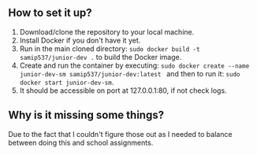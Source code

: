 ## How to set it up?

1. Download/clone the repository to your local machine.
2. Install Docker if you don't have it yet.
3. Run in the main cloned directory: `sudo docker build -t samip537/junior-dev .` to build the Docker image.
4. Create and run the container by executing:
`sudo docker create --name junior-dev-sm samip537/junior-dev:latest ` and then to run it: `sudo docker start junior-dev-sm`.
5. It should be accessible on port at 127.0.0.1:80, if not check logs.

## Why is it missing some things?

Due to the fact that I couldn't figure those out as I needed to balance between doing this and school assignments.  